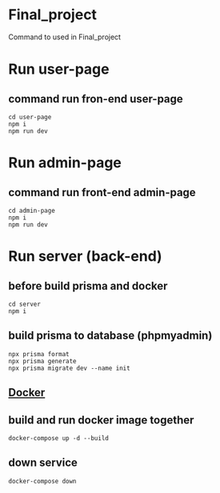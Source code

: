 # Final_project
Command to used in Final_project

# Run user-page 
  ## command run fron-end user-page
    cd user-page
    npm i
    npm run dev
  
# Run admin-page 
  ## command run front-end admin-page
    cd admin-page
    npm i
    npm run dev

# Run server (back-end)
  ## before build prisma and docker
    cd server
    npm i
  
  ## build prisma to database (phpmyadmin)
    npx prisma format
    npx prisma generate
    npx prisma migrate dev --name init
    
  ## [Docker](https://docs.mikelopster.dev/c/basic/intro)  
  ## build and run docker image together
    docker-compose up -d --build
  ## down service
    docker-compose down

